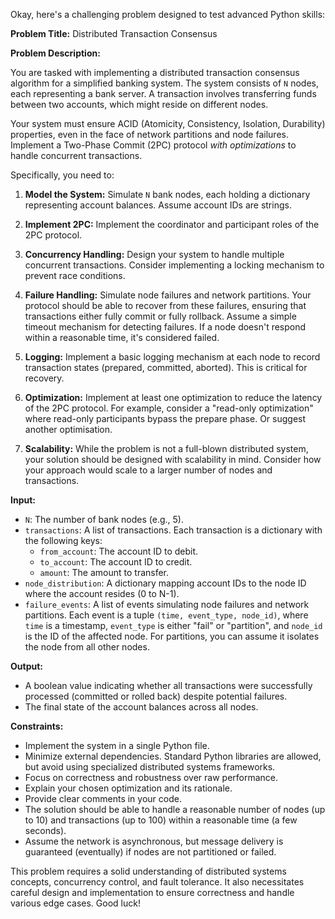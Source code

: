 Okay, here's a challenging problem designed to test advanced Python skills:

**Problem Title:** Distributed Transaction Consensus

**Problem Description:**

You are tasked with implementing a distributed transaction consensus algorithm for a simplified banking system. The system consists of `N` nodes, each representing a bank server. A transaction involves transferring funds between two accounts, which might reside on different nodes.

Your system must ensure ACID (Atomicity, Consistency, Isolation, Durability) properties, even in the face of network partitions and node failures.  Implement a Two-Phase Commit (2PC) protocol *with optimizations* to handle concurrent transactions.

Specifically, you need to:

1.  **Model the System:**  Simulate `N` bank nodes, each holding a dictionary representing account balances. Assume account IDs are strings.

2.  **Implement 2PC:** Implement the coordinator and participant roles of the 2PC protocol.

3.  **Concurrency Handling:** Design your system to handle multiple concurrent transactions.  Consider implementing a locking mechanism to prevent race conditions.

4.  **Failure Handling:**  Simulate node failures and network partitions.  Your protocol should be able to recover from these failures, ensuring that transactions either fully commit or fully rollback.  Assume a simple timeout mechanism for detecting failures. If a node doesn't respond within a reasonable time, it's considered failed.

5.  **Logging:** Implement a basic logging mechanism at each node to record transaction states (prepared, committed, aborted). This is critical for recovery.

6.  **Optimization:** Implement at least one optimization to reduce the latency of the 2PC protocol.  For example, consider a "read-only optimization" where read-only participants bypass the prepare phase. Or suggest another optimisation.

7.  **Scalability:** While the problem is not a full-blown distributed system, your solution should be designed with scalability in mind.  Consider how your approach would scale to a larger number of nodes and transactions.

**Input:**

*   `N`: The number of bank nodes (e.g., 5).
*   `transactions`: A list of transactions. Each transaction is a dictionary with the following keys:
    *   `from_account`: The account ID to debit.
    *   `to_account`: The account ID to credit.
    *   `amount`: The amount to transfer.
*   `node_distribution`: A dictionary mapping account IDs to the node ID where the account resides (0 to N-1).
*   `failure_events`: A list of events simulating node failures and network partitions.  Each event is a tuple `(time, event_type, node_id)`, where `time` is a timestamp, `event_type` is either "fail" or "partition", and `node_id` is the ID of the affected node.  For partitions, you can assume it isolates the node from all other nodes.

**Output:**

*   A boolean value indicating whether all transactions were successfully processed (committed or rolled back) despite potential failures.
*   The final state of the account balances across all nodes.

**Constraints:**

*   Implement the system in a single Python file.
*   Minimize external dependencies.  Standard Python libraries are allowed, but avoid using specialized distributed systems frameworks.
*   Focus on correctness and robustness over raw performance.
*   Explain your chosen optimization and its rationale.
*   Provide clear comments in your code.
*   The solution should be able to handle a reasonable number of nodes (up to 10) and transactions (up to 100) within a reasonable time (a few seconds).
*   Assume the network is asynchronous, but message delivery is guaranteed (eventually) if nodes are not partitioned or failed.

This problem requires a solid understanding of distributed systems concepts, concurrency control, and fault tolerance. It also necessitates careful design and implementation to ensure correctness and handle various edge cases. Good luck!
